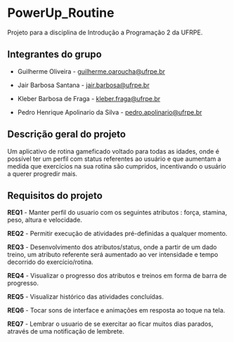 # PowerUp_Routine
Projeto para a disciplina de Introdução a Programação 2 da UFRPE.


## Integrantes do grupo
* Guilherme Oliveira - guilherme.oaroucha@ufrpe.br

* Jair Barbosa Santana - jair.barbosa@ufrpe.br

* Kleber Barbosa de Fraga - kleber.fraga@ufrpe.br

* Pedro Henrique Apolinario da Silva - pedro.apolinario@ufrpe.br

## Descrição  geral do projeto
  Um aplicativo de rotina gameficado voltado para todas as idades, onde é possível ter um perfil com status referentes ao usuário e que aumentam a medida que exercícios na sua rotina são cumpridos, incentivando o usuário a querer progredir mais.


## Requisitos do projeto
**REQ1** - Manter perfil do usuario com os seguintes atributos : força, stamina, peso, altura e velocidade.

**REQ2** - Permitir execução de atividades pré-definidas a qualquer momento.

**REQ3** - Desenvolvimento dos atributos/status, onde a partir de um dado treino, um atributo referente será aumentado ao ver intensidade e tempo decorrido do exercício/rotina.

**REQ4** - Visualizar o progresso dos atributos e treinos em forma de barra de progresso.

**REQ5** - Visualizar histórico das atividades concluídas.

**REQ6** - Tocar sons de interface e animações em resposta ao toque na tela.

**REQ7** - Lembrar o usuario de se exercitar ao ficar muitos dias parados, através de uma notificação de lembrete.
 
